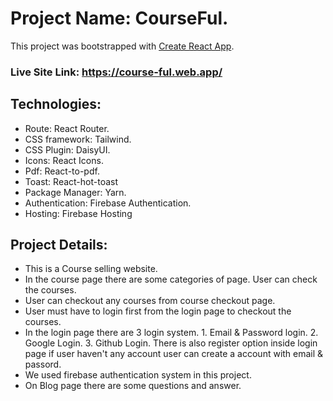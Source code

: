 # Project Name: CourseFul.

This project was bootstrapped with [Create React App](https://github.com/facebook/create-react-app).

### Live Site Link: https://course-ful.web.app/

## Technologies:

* Route: React Router.
* CSS framework: Tailwind.
* CSS Plugin: DaisyUI.
* Icons: React Icons.
* Pdf: React-to-pdf.
* Toast: React-hot-toast
* Package Manager: Yarn.
* Authentication: Firebase Authentication.
* Hosting: Firebase Hosting

## Project Details:

* This is a Course selling website.
* In the course page there are some categories of page. User can check the courses.
* User can checkout any courses from course checkout page.
* User must have to login first from the login page to checkout the courses.
* In the login page there are 3 login system. 1. Email & Password login. 2. Google Login. 3. Github Login. There is also register option inside login page if user haven't any account user can create a account with email & passord.
* We used firebase authentication system in this project.
* On Blog page there are some questions and answer.